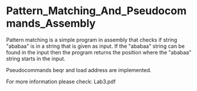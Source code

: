 # Pattern_Matching_And_Pseudocommands_Assembly

Pattern matching is a simple program in assembly that checks if string "ababaa" is in a string that is given as input. If the "ababaa" string can be found in the input then the program returns the position where the "ababaa" string starts in the input.

Pseudocommands beqr and load address are implemented.

For more information please check: Lab3.pdf
